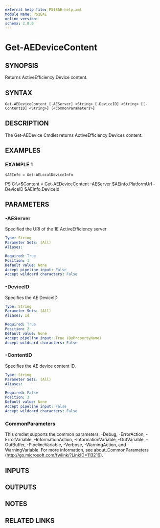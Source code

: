 ```yaml
---
external help file: PS1EAE-help.xml
Module Name: PS1EAE
online version:
schema: 2.0.0
---
```


# Get-AEDeviceContent

## SYNOPSIS
Returns ActiveEfficiency Device content.

## SYNTAX

```
Get-AEDeviceContent [-AEServer] <String> [-DeviceID] <String> [[-ContentID] <String>] [<CommonParameters>]
```

## DESCRIPTION
The Get-AEDevice Cmdlet returns ActiveEfficiency Devices content.

## EXAMPLES

### EXAMPLE 1
```
$AEInfo = Get-AELocalDeviceInfo
```

PS C:\\\>$Content = Get-AEDeviceContent -AEServer $AEInfo.PlatformUrl -DeviceID $AEInfo.DeviceId

## PARAMETERS

### -AEServer
Specified the URI of the 1E ActiveEfficiency server

```yaml
Type: String
Parameter Sets: (All)
Aliases:

Required: True
Position: 1
Default value: None
Accept pipeline input: False
Accept wildcard characters: False
```

### -DeviceID
Specifies the AE DeviceID

```yaml
Type: String
Parameter Sets: (All)
Aliases: Id

Required: True
Position: 2
Default value: None
Accept pipeline input: True (ByPropertyName)
Accept wildcard characters: False
```

### -ContentID
Specifies the AE device content ID.

```yaml
Type: String
Parameter Sets: (All)
Aliases:

Required: False
Position: 3
Default value: None
Accept pipeline input: False
Accept wildcard characters: False
```

### CommonParameters
This cmdlet supports the common parameters: -Debug, -ErrorAction, -ErrorVariable, -InformationAction, -InformationVariable, -OutVariable, -OutBuffer, -PipelineVariable, -Verbose, -WarningAction, and -WarningVariable.
For more information, see about_CommonParameters (http://go.microsoft.com/fwlink/?LinkID=113216).

## INPUTS

## OUTPUTS

## NOTES

## RELATED LINKS
